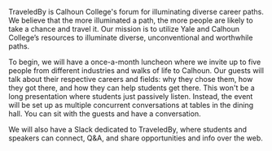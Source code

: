 TraveledBy is Calhoun College's forum for illuminating diverse career paths. We believe that the more illuminated a path, the more people are likely to take a chance and travel it. Our mission is to utilize Yale and Calhoun College’s resources to illuminate diverse, unconventional and worthwhile paths. 

To begin, we will have a once-a-month luncheon where we invite up to five people from different industries and walks of life to Calhoun. Our guests will talk about their respective careers and fields: why they chose them, how they got there, and how they can help students get there. This won't be a long presentation where students just passively listen. Instead, the event will be set up as multiple concurrent conversations at tables in the dining hall. You can sit with the guests and have a conversation.

We will also have a Slack dedicated to TraveledBy, where students and speakers can connect, Q&A, and share opportunities and info over the web. 
